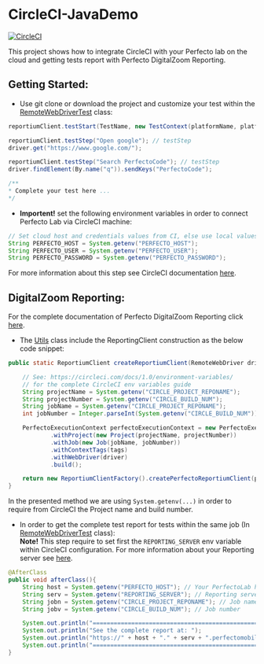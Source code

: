 # CircleCI-JavaDemo

[![CircleCI](https://circleci.com/gh/PerfectoCode/CircleCI-JavaDemo.svg?style=shield)](https://circleci.com/gh/PerfectoCode/CircleCI-JavaDemo)

This project shows how to integrate CircleCI with your Perfecto lab on the cloud and getting tests report with Perfecto DigitalZoom Reporting.

## Getting Started:
- Use git clone or download the project and customize your test within the [RemoteWebDriverTest](src/test/java/RemoteWebDriverTest.java) class:
 ```Java
reportiumClient.testStart(TestName, new TestContext(platformName, platformVersion, browserName));

reportiumClient.testStep("Open google"); // testStep
driver.get("https://www.google.com/");

reportiumClient.testStep("Search PerfectoCode"); // testStep
driver.findElement(By.name("q")).sendKeys("PerfectoCode");

/**
 * Complete your test here ...
 */
```

- **Importent!** set the following environment variables in order to connect Perfecto Lab via CircleCI machine:
 ```Java
 // Set cloud host and credentials values from CI, else use local values
 String PERFECTO_HOST = System.getenv("PERFECTO_HOST");
 String PERFECTO_USER = System.getenv("PERFECTO_USER");
 String PERFECTO_PASSWORD = System.getenv("PERFECTO_PASSWORD");
 ```
For more information about this step see CircleCI documentation [here](https://circleci.com/docs/1.0/environment-variables/#custom).
## DigitalZoom Reporting:
For the complete documentation of Perfecto DigitalZoom Reporting click [here](http://developers.perfectomobile.com/display/PD/Reporting).

- The [Utils](src/test/java/Utils.java) class include the ReportingClient construction as the below code snippet:
```Java
public static ReportiumClient createReportiumClient(RemoteWebDriver driver, String ... tags ){

    // See: https://circleci.com/docs/1.0/environment-variables/
    // for the complete CircleCI env variables guide
    String projectName = System.getenv("CIRCLE_PROJECT_REPONAME");
    String projectNumber = System.getenv("CIRCLE_BUILD_NUM");
    String jobName = System.getenv("CIRCLE_PROJECT_REPONAME");
    int jobNumber = Integer.parseInt(System.getenv("CIRCLE_BUILD_NUM"));

    PerfectoExecutionContext perfectoExecutionContext = new PerfectoExecutionContext.PerfectoExecutionContextBuilder()
            .withProject(new Project(projectName, projectNumber))
            .withJob(new Job(jobName, jobNumber))
            .withContextTags(tags)
            .withWebDriver(driver)
            .build();

    return new ReportiumClientFactory().createPerfectoReportiumClient(perfectoExecutionContext);
}
```
In the presented method we are using `System.getenv(...)` in order to require from CircleCI the Project name and build number.<br/>

- In order to get the complete test report for tests within the same job (In [RemoteWebDriverTest](src/test/java/RemoteWebDriverTest.java) class):
 <br/>**Note!** This step require to set first the `REPORTING_SERVER` env variable within CircleCI configuration.
 For more information about your Reporting server see [here](http://developers.perfectomobile.com/display/PD/Reporting#Reporting-ReportingserverAccessingthereports).
```Java
@AfterClass
public void afterClass(){
    String host = System.getenv("PERFECTO_HOST"); // Your PerfectoLab host
    String serv = System.getenv("REPORTING_SERVER"); // Reporting server
    String jobn = System.getenv("CIRCLE_PROJECT_REPONAME"); // Job name
    String jobv = System.getenv("CIRCLE_BUILD_NUM"); // Job number

    System.out.println("=================================================================");
    System.out.println("See the complete report at: ");
    System.out.println("https://" + host + "." + serv + ".perfectomobile.com/?jobName[0]=" + jobn + "&jobNumber[0]=" + jobv);
    System.out.println("=================================================================");
}
```



